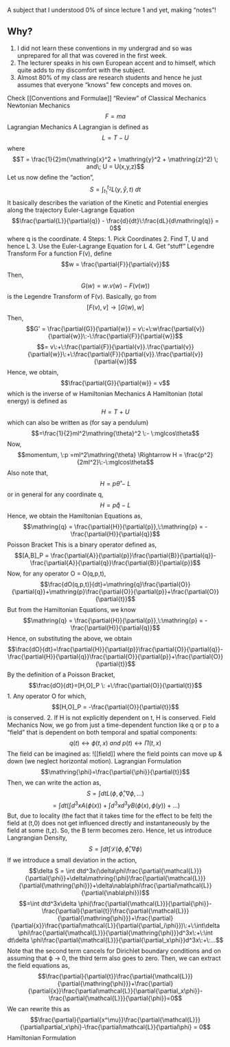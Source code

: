 A subject that I understood 0% of since lecture 1 and yet, making “notes”!
## Why?
1. I did not learn these conventions in my undergrad and so was unprepared for all that was covered in the first week.
2. The lecturer speaks in his own European accent and to himself, which quite adds to my discomfort with the subject.
3. Almost 80% of my class are research students and hence he just assumes that everyone “knows” few concepts and moves on.

Check [[Conventions and Formulae]]
 “Review” of Classical Mechanics
	Newtonian Mechanics
		$$F=ma$$
	Lagrangian Mechanics
		A Lagrangian is defined as
		$$L = T - U $$
			where $$T = \frac{1}{2}m(\mathring{x}^2 + \mathring{y}^2 + \mathring{z}^2) \; and\; U = U(x,y,z)$$
		Let us now define the “action”,
		$$S = \int_{t_1}^{t_2}L(y,\mathring{y},t)\:dt$$
			It basically describes the variation of the Kinetic and Potential energies along the trajectory
		Euler-Lagrange Equation
		$$\frac{\partial{L}}{\partial{q}} - \frac{d}{dt}\:\frac{dL}{d\mathring{q}} = 0$$
			where q is the coordinate.
		4 Steps:
			1. Pick Coordinates
			2. Find T, U and hence L
			3. Use the Euler-Lagrange Equation for L
			4. Get “stuff”
	Legendre Transform
		For a function F(v), define $$w = \frac{\partial{F}}{\partial{v}}$$
		Then, $$G(w) = w.v(w) - F(v(w))$$
		is the Legendre Transform of F(v).
			Basically, go from $$[F(v),v] \longrightarrow [G(w),w]$$
			Then, $$G' = \frac{\partial{G}}{\partial{w}} = v\:+\:w\frac{\partial{v}}{\partial{w}}\:-\:\frac{\partial{F}}{\partial{w}}$$ $$= v\:+\:\frac{\partial{F}}{\partial{v}}.\frac{\partial{v}}{\partial{w}}\:+\:\frac{\partial{F}}{\partial{v}}.\frac{\partial{v}}{\partial{w}}$$
			Hence, we obtain, $$\frac{\partial{G}}{\partial{w}} = v$$
			which is the inverse of w
	Hamiltonian Mechanics
		A Hamiltonian (total energy) is defined as $$H = T\:+\:U$$
		which can also be written as (for say a pendulum) $$=\frac{1}{2}ml^2\mathring{\theta}^2 \:- \:mglcos\theta$$
		Now, $$momentum, \:p =ml^2\mathring{\theta} \Rightarrow H = \frac{p^2}{2ml^2}\:-\:mglcos\theta$$
		Also note that, $$H=p\mathring{\theta}\:-\:L$$
		or in general for any coordinate q, $$H=p\mathring{q}\:-\:L$$
		Hence, we obtain the Hamiltonian Equations as, $$\mathring{q} = \frac{\partial{H}}{\partial{p}},\:\mathring{p} = -\frac{\partial{H}}{\partial{q}}$$
	Poisson Bracket
		This is a binary operator defined as, $$[A,B]_P = \frac{\partial{A}}{\partial{p}}\frac{\partial{B}}{\partial{q}}-\frac{\partial{A}}{\partial{q}}\frac{\partial{B}}{\partial{p}}$$
		Now, for any operator O = O(q,p,t), $$\frac{dO(q,p,t)}{dt}=\mathring{q}\frac{\partial{O}}{\partial{q}}+\mathring{p}\frac{\partial{O}}{\partial{p}}+\frac{\partial{O}}{\partial{t}}$$
		But from the Hamiltonian Equations, we know $$\mathring{q} = \frac{\partial{H}}{\partial{p}},\:\mathring{p} = -\frac{\partial{H}}{\partial{q}}$$
		Hence, on substituting the above, we obtain $$\frac{dO}{dt}=\frac{\partial{H}}{\partial{p}}\frac{\partial{O}}{\partial{q}}-\frac{\partial{H}}{\partial{q}}\frac{\partial{O}}{\partial{p}}+\frac{\partial{O}}{\partial{t}}$$
		By the definition of a Poisson Bracket, $$\frac{dO}{dt}=[H,O]_P \: +\:\frac{\partial{O}}{\partial{t}}$$
			1. Any operator O for which, $$[H,O]_P = -\frac{\partial{O}}{\partial{t}}$$
			is conserved.
			2. If H is not explicitly dependent on t, H is conserved.
	Field Mechanics
		Now, we go from just a time-dependent function like q or p to a “field” that is dependent on both temporal and spatial components:
			$$q(t) \longleftrightarrow \phi(t,x)\: and\: p(t) \longleftrightarrow \Pi(t,x)$$
			The field can be imagined as:
			![[field]]
			where the field points can move up & down (we neglect horizontal motion).
		Lagrangian Formulation
			$$\mathring{\phi}=\frac{\partial{\phi}}{\partial{t}}$$
			Then, we can write the action as, $$S=\int dtL(\phi,\mathring{\phi},\nabla\phi,...)$$$$=\int dt(\int d^3xA(\phi(x))+\int d^3xd^3yB(\phi(x),\phi(y))+...)$$
			But, due to locality (the fact that it takes time for the effect to be felt) the field at (t,0) does not get influenced directly and instantaneously by the field at some (t,z). So, the B term becomes zero. Hence, let us introduce Langrangian Density, $$S = \int dt\int \mathcal{L}(\phi,\mathring{\phi},\nabla\phi)$$
			If we introduce a small deviation in the action,$$\delta S = \int dtd^3x(\delta\phi\frac{\partial{\mathcal{L}}}{\partial{\phi}}+\delta\mathring{\phi}\frac{\partial{\mathcal{L}}}{\partial{\mathring{\phi}}}+\delta\nabla\phi\frac{\partial\mathcal{L}}{\partial{\nabla\phi}})$$
			$$=\int dtd^3x\delta \phi(\frac{\partial{\mathcal{L}}}{\partial{\phi}}-\frac{\partial}{\partial{t}}\frac{\partial{\mathcal{L}}}{\partial{\mathring{\phi}}}+\frac{\partial}{\partial{x}}\frac{\partial\mathcal{L}}{\partial{\partial_i\phi}})\:+\:\int\delta \phi\frac{\partial{\mathcal{L}}}{\partial{\mathring{\phi}}}d^3x\:+\:\int dt\delta \phi\frac{\partial{\mathcal{L}}}{\partial{\partial_x\phi}}d^3x\:+\:...$$
			Note that the second term cancels for Dirichlet boundary conditions and on assuming that ϕ → 0, the third term also goes to zero. Then, we can extract the field equations as, $$\frac{\partial}{\partial{t}}\frac{\partial{\mathcal{L}}}{\partial{\mathring{\phi}}}+\frac{\partial}{\partial{x}}\frac{\partial\mathcal{L}}{\partial{\partial_x\phi}}-\frac{\partial{\mathcal{L}}}{\partial{\phi}}=0$$
			We can rewrite this as $$\frac{\partial}{\partial{x^\mu}}\frac{\partial{\mathcal{L}}}{\partial\partial_x\phi}-\frac{\partial\mathcal{L}}{\partial\phi} = 0$$
		Hamiltonian Formulation
			